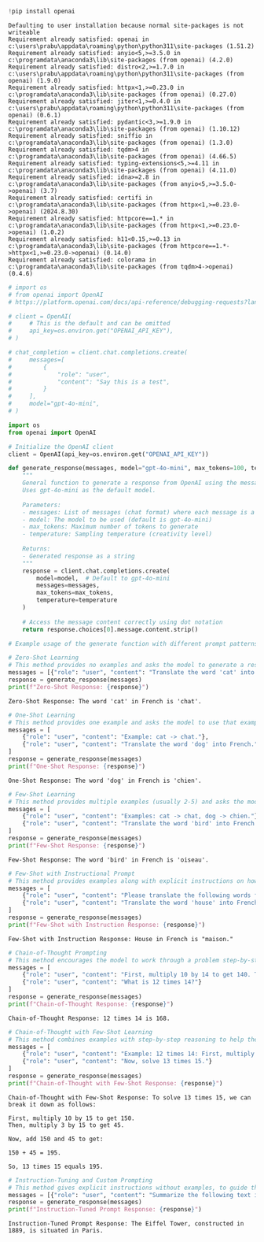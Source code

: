 ```python
!pip install openai
```

    Defaulting to user installation because normal site-packages is not writeable
    Requirement already satisfied: openai in c:\users\prabu\appdata\roaming\python\python311\site-packages (1.51.2)
    Requirement already satisfied: anyio<5,>=3.5.0 in c:\programdata\anaconda3\lib\site-packages (from openai) (4.2.0)
    Requirement already satisfied: distro<2,>=1.7.0 in c:\users\prabu\appdata\roaming\python\python311\site-packages (from openai) (1.9.0)
    Requirement already satisfied: httpx<1,>=0.23.0 in c:\programdata\anaconda3\lib\site-packages (from openai) (0.27.0)
    Requirement already satisfied: jiter<1,>=0.4.0 in c:\users\prabu\appdata\roaming\python\python311\site-packages (from openai) (0.6.1)
    Requirement already satisfied: pydantic<3,>=1.9.0 in c:\programdata\anaconda3\lib\site-packages (from openai) (1.10.12)
    Requirement already satisfied: sniffio in c:\programdata\anaconda3\lib\site-packages (from openai) (1.3.0)
    Requirement already satisfied: tqdm>4 in c:\programdata\anaconda3\lib\site-packages (from openai) (4.66.5)
    Requirement already satisfied: typing-extensions<5,>=4.11 in c:\programdata\anaconda3\lib\site-packages (from openai) (4.11.0)
    Requirement already satisfied: idna>=2.8 in c:\programdata\anaconda3\lib\site-packages (from anyio<5,>=3.5.0->openai) (3.7)
    Requirement already satisfied: certifi in c:\programdata\anaconda3\lib\site-packages (from httpx<1,>=0.23.0->openai) (2024.8.30)
    Requirement already satisfied: httpcore==1.* in c:\programdata\anaconda3\lib\site-packages (from httpx<1,>=0.23.0->openai) (1.0.2)
    Requirement already satisfied: h11<0.15,>=0.13 in c:\programdata\anaconda3\lib\site-packages (from httpcore==1.*->httpx<1,>=0.23.0->openai) (0.14.0)
    Requirement already satisfied: colorama in c:\programdata\anaconda3\lib\site-packages (from tqdm>4->openai) (0.4.6)
    


```python
# import os
# from openai import OpenAI
# https://platform.openai.com/docs/api-reference/debugging-requests?lang=python

# client = OpenAI(
#     # This is the default and can be omitted
#     api_key=os.environ.get("OPENAI_API_KEY"),
# )

# chat_completion = client.chat.completions.create(
#     messages=[
#         {
#             "role": "user",
#             "content": "Say this is a test",
#         }
#     ],
#     model="gpt-4o-mini",
# )
```


```python
import os
from openai import OpenAI

# Initialize the OpenAI client
client = OpenAI(api_key=os.environ.get("OPENAI_API_KEY"))

def generate_response(messages, model="gpt-4o-mini", max_tokens=100, temperature=0.7):
    """
    General function to generate a response from OpenAI using the messages format.
    Uses gpt-4o-mini as the default model.
    
    Parameters:
    - messages: List of messages (chat format) where each message is a dict with "role" and "content"
    - model: The model to be used (default is gpt-4o-mini)
    - max_tokens: Maximum number of tokens to generate
    - temperature: Sampling temperature (creativity level)
    
    Returns:
    - Generated response as a string
    """
    response = client.chat.completions.create(
        model=model,  # Default to gpt-4o-mini
        messages=messages,
        max_tokens=max_tokens,
        temperature=temperature
    )
    
    # Access the message content correctly using dot notation
    return response.choices[0].message.content.strip()

# Example usage of the generate function with different prompt patterns.
```


```python
# Zero-Shot Learning
# This method provides no examples and asks the model to generate a response based on its prior knowledge.
messages = [{"role": "user", "content": "Translate the word 'cat' into French."}]
response = generate_response(messages)
print(f"Zero-Shot Response: {response}")
```

    Zero-Shot Response: The word 'cat' in French is 'chat'.
    


```python
# One-Shot Learning
# This method provides one example and asks the model to use that example to guide its answer.
messages = [
    {"role": "user", "content": "Example: cat -> chat."},
    {"role": "user", "content": "Translate the word 'dog' into French."}
]
response = generate_response(messages)
print(f"One-Shot Response: {response}")
```

    One-Shot Response: The word 'dog' in French is 'chien'.
    


```python
# Few-Shot Learning
# This method provides multiple examples (usually 2-5) and asks the model to apply the pattern seen in the examples.
messages = [
    {"role": "user", "content": "Examples: cat -> chat, dog -> chien."},
    {"role": "user", "content": "Translate the word 'bird' into French."}
]
response = generate_response(messages)
print(f"Few-Shot Response: {response}")
```

    Few-Shot Response: The word 'bird' in French is 'oiseau'.
    


```python
# Few-Shot with Instructional Prompt
# This method provides examples along with explicit instructions on how the model should behave.
messages = [
    {"role": "user", "content": "Please translate the following words from English to French.\nExamples: cat -> chat, dog -> chien."},
    {"role": "user", "content": "Translate the word 'house' into French."}
]
response = generate_response(messages)
print(f"Few-Shot with Instruction Response: {response}")
```

    Few-Shot with Instruction Response: House in French is "maison."
    


```python
# Chain-of-Thought Prompting
# This method encourages the model to work through a problem step-by-step, mimicking how humans reason through tasks.
messages = [
    {"role": "user", "content": "First, multiply 10 by 14 to get 140. Then, multiply 2 by 14 to get 28. Now, add 140 and 28."},
    {"role": "user", "content": "What is 12 times 14?"}
]
response = generate_response(messages)
print(f"Chain-of-Thought Response: {response}")
```

    Chain-of-Thought Response: 12 times 14 is 168.
    


```python
# Chain-of-Thought with Few-Shot Learning
# This method combines examples with step-by-step reasoning to help the model understand and process more complex tasks.
messages = [
    {"role": "user", "content": "Example: 12 times 14: First, multiply 10 by 14 to get 140. Then, multiply 2 by 14 to get 28. Now, add 140 and 28 to get 168."},
    {"role": "user", "content": "Now, solve 13 times 15."}
]
response = generate_response(messages)
print(f"Chain-of-Thought with Few-Shot Response: {response}")
```

    Chain-of-Thought with Few-Shot Response: To solve 13 times 15, we can break it down as follows:
    
    First, multiply 10 by 15 to get 150.  
    Then, multiply 3 by 15 to get 45.  
    
    Now, add 150 and 45 to get:
    
    150 + 45 = 195.
    
    So, 13 times 15 equals 195.
    


```python
# Instruction-Tuning and Custom Prompting
# This method gives explicit instructions without examples, to guide the model's response based solely on those instructions.
messages = [{"role": "user", "content": "Summarize the following text in one sentence: 'The Eiffel Tower is located in Paris and was built in 1889.'"}]
response = generate_response(messages)
print(f"Instruction-Tuned Prompt Response: {response}")
```

    Instruction-Tuned Prompt Response: The Eiffel Tower, constructed in 1889, is situated in Paris.
    
